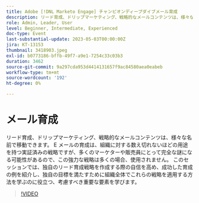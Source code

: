```yaml
---
title: Adobe [!DNL Marketo Engage] チャンピオンディープダイブメール育成
description: リード育成、ドリップマーケティング、戦略的なメールコンテンツは、様々な名前で移動できます。 E メールの育成は、組織に対する数え切れないほどの用途を持つ実証済みの戦略ですが、多くのマーケターや販売員にとって完全な謎になる可能性があるので、この強力な戦略は多くの場合、使用されません。 このセッションでは、独自のリード育成戦略を作成する際の自信を高め、成功した育成の例を紹介し、独自の目標を満たすために組織全体でこれらの戦略を適用する方法を学ぶのに役立つ、考慮すべき重要な要素を学びます。
role: Admin, Leader, User
level: Beginner, Intermediate, Experienced
doc-type: Event
last-substantial-update: 2023-05-03T00:00:00Z
jira: KT-13153
thumbnail: 3418903.jpeg
exl-id: b0773186-bffb-49f7-a9e1-7254c33c03b3
duration: 3462
source-git-commit: 9a297cda953d4414131657f9ac84580aea0eabeb
workflow-type: tm+mt
source-wordcount: '192'
ht-degree: 0%

---
```


# メール育成

リード育成、ドリップマーケティング、戦略的なメールコンテンツは、様々な名前で移動できます。 E メールの育成は、組織に対する数え切れないほどの用途を持つ実証済みの戦略ですが、多くのマーケターや販売員にとって完全な謎になる可能性があるので、この強力な戦略は多くの場合、使用されません。 このセッションでは、独自のリード育成戦略を作成する際の自信を高め、成功した育成の例を紹介し、独自の目標を満たすために組織全体でこれらの戦略を適用する方法を学ぶのに役立つ、考慮すべき重要な要素を学びます。

>[!VIDEO](https://video.tv.adobe.com/v/3418903/?learn=on)
